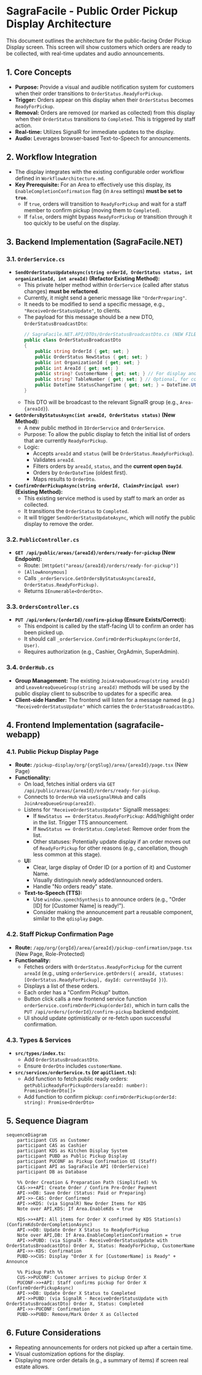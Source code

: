 # SagraFacile - Public Order Pickup Display Architecture

This document outlines the architecture for the public-facing Order Pickup Display screen. This screen will show customers which orders are ready to be collected, with real-time updates and audio announcements.

## 1. Core Concepts

*   **Purpose:** Provide a visual and audible notification system for customers when their order transitions to `OrderStatus.ReadyForPickup`.
*   **Trigger:** Orders appear on this display when their `OrderStatus` becomes `ReadyForPickup`.
*   **Removal:** Orders are removed (or marked as collected) from this display when their `OrderStatus` transitions to `Completed`. This is triggered by staff action.
*   **Real-time:** Utilizes SignalR for immediate updates to the display.
*   **Audio:** Leverages browser-based Text-to-Speech for announcements.

## 2. Workflow Integration

*   The display integrates with the existing configurable order workflow defined in `WorkflowArchitecture.md`.
*   **Key Prerequisite:** For an Area to effectively use this display, its `EnableCompletionConfirmation` flag (in `Area` settings) **must be set to `true`**.
    *   If `true`, orders will transition to `ReadyForPickup` and wait for a staff member to confirm pickup (moving them to `Completed`).
    *   If `false`, orders might bypass `ReadyForPickup` or transition through it too quickly to be useful on the display.

## 3. Backend Implementation (SagraFacile.NET)

### 3.1. `OrderService.cs`

*   **`SendOrderStatusUpdateAsync(string orderId, OrderStatus status, int organizationId, int areaId)` (Refactor Existing Method):**
    *   This private helper method within `OrderService` (called after status changes) **must be refactored**.
    *   Currently, it might send a generic message like `"OrderPreparing"`.
    *   It needs to be modified to send a specific message, e.g., `"ReceiveOrderStatusUpdate"`, to clients.
    *   The payload for this message should be a new DTO, `OrderStatusBroadcastDto`:
        ```csharp
        // SagraFacile.NET.API/DTOs/OrderStatusBroadcastDto.cs (NEW FILE)
        public class OrderStatusBroadcastDto
        {
            public string OrderId { get; set; }
            public OrderStatus NewStatus { get; set; }
            public int OrganizationId { get; set; }
            public int AreaId { get; set; }
            public string? CustomerName { get; set; } // For display and announcement
            public string? TableNumber { get; set; } // Optional, for context
            public DateTime StatusChangeTime { get; set; } = DateTime.UtcNow;
        }
        ```
    *   This DTO will be broadcast to the relevant SignalR group (e.g., `Area-{areaId}`).
*   **`GetOrdersByStatusAsync(int areaId, OrderStatus status)` (New Method):**
    *   A new public method in `IOrderService` and `OrderService`.
    *   Purpose: To allow the public display to fetch the initial list of orders that are currently `ReadyForPickup`.
    *   Logic:
        *   Accepts `areaId` and `status` (will be `OrderStatus.ReadyForPickup`).
        *   Validates `areaId`.
        *   Filters orders by `areaId`, `status`, and the **current open `DayId`**.
        *   Orders by `OrderDateTime` (oldest first).
        *   Maps results to `OrderDto`.
*   **`ConfirmOrderPickupAsync(string orderId, ClaimsPrincipal user)` (Existing Method):**
    *   This existing service method is used by staff to mark an order as collected.
    *   It transitions the `OrderStatus` to `Completed`.
    *   It will trigger `SendOrderStatusUpdateAsync`, which will notify the public display to remove the order.

### 3.2. `PublicController.cs`

*   **`GET /api/public/areas/{areaId}/orders/ready-for-pickup` (New Endpoint):**
    *   Route: `[HttpGet("areas/{areaId}/orders/ready-for-pickup")]`
    *   `[AllowAnonymous]`
    *   Calls `_orderService.GetOrdersByStatusAsync(areaId, OrderStatus.ReadyForPickup)`.
    *   Returns `IEnumerable<OrderDto>`.

### 3.3. `OrdersController.cs`

*   **`PUT /api/orders/{orderId}/confirm-pickup` (Ensure Exists/Correct):**
    *   This endpoint is called by the staff-facing UI to confirm an order has been picked up.
    *   It should call `_orderService.ConfirmOrderPickupAsync(orderId, User)`.
    *   Requires authorization (e.g., Cashier, OrgAdmin, SuperAdmin).

### 3.4. `OrderHub.cs`

*   **Group Management:** The existing `JoinAreaQueueGroup(string areaId)` and `LeaveAreaQueueGroup(string areaId)` methods will be used by the public display client to subscribe to updates for a specific area.
*   **Client-side Handler:** The frontend will listen for a message named (e.g.) `"ReceiveOrderStatusUpdate"` which carries the `OrderStatusBroadcastDto`.

## 4. Frontend Implementation (sagrafacile-webapp)

### 4.1. Public Pickup Display Page

*   **Route:** `/pickup-display/org/{orgSlug}/area/{areaId}/page.tsx` (New Page)
*   **Functionality:**
    *   On load, fetches initial orders via `GET /api/public/areas/{areaId}/orders/ready-for-pickup`.
    *   Connects to `OrderHub` via `useSignalRHub` and calls `JoinAreaQueueGroup(areaId)`.
    *   Listens for `"ReceiveOrderStatusUpdate"` SignalR messages:
        *   If `NewStatus == OrderStatus.ReadyForPickup`: Add/highlight order in the list. Trigger TTS announcement.
        *   If `NewStatus == OrderStatus.Completed`: Remove order from the list.
        *   Other statuses: Potentially update display if an order moves out of `ReadyForPickup` for other reasons (e.g., cancellation, though less common at this stage).
    *   **UI:**
        *   Clear, large display of Order ID (or a portion of it) and Customer Name.
        *   Visually distinguish newly added/announced orders.
        *   Handle "No orders ready" state.
    *   **Text-to-Speech (TTS):**
        *   Use `window.speechSynthesis` to announce orders (e.g., "Order [ID] for [Customer Name] is ready!").
        *   Consider making the announcement part a reusable component, similar to the `qdisplay` page.

### 4.2. Staff Pickup Confirmation Page

*   **Route:** `/app/org/{orgId}/area/{areaId}/pickup-confirmation/page.tsx` (New Page, Role-Protected)
*   **Functionality:**
    *   Fetches orders with `OrderStatus.ReadyForPickup` for the current `areaId` (e.g., using `orderService.getOrders({ areaId, statuses: [OrderStatus.ReadyForPickup], dayId: currentDayId })`).
    *   Displays a list of these orders.
    *   Each order has a "Confirm Pickup" button.
    *   Button click calls a new frontend service function `orderService.confirmOrderPickup(orderId)`, which in turn calls the `PUT /api/orders/{orderId}/confirm-pickup` backend endpoint.
    *   UI should update optimistically or re-fetch upon successful confirmation.

### 4.3. Types & Services

*   **`src/types/index.ts`:**
    *   Add `OrderStatusBroadcastDto`.
    *   Ensure `OrderDto` includes `customerName`.
*   **`src/services/orderService.ts` (or `apiClient.ts`):**
    *   Add function to fetch public ready orders: `getPublicReadyForPickupOrders(areaId: number): Promise<OrderDto[]>`
    *   Add function to confirm pickup: `confirmOrderPickup(orderId: string): Promise<OrderDto>`

## 5. Sequence Diagram

```mermaid
sequenceDiagram
    participant CUS as Customer
    participant CAS as Cashier
    participant KDS as Kitchen Display System
    participant PUBD as Public Pickup Display
    participant PUCONF as Pickup Confirmation UI (Staff)
    participant API as SagraFacile API (OrderService)
    participant DB as Database

    %% Order Creation & Preparation Path (Simplified) %%
    CAS->>+API: Create Order / Confirm Pre-Order Payment
    API->>DB: Save Order (Status: Paid or Preparing)
    API->>-CAS: Order Confirmed
    API->>KDS: (via SignalR) New Order Items for KDS
    Note over API,KDS: If Area.EnableKds = true

    KDS->>+API: All items for Order X confirmed by KDS Station(s) (ConfirmKdsOrderCompletionAsync)
    API->>DB: Update Order X Status to ReadyForPickup
    Note over API,DB: If Area.EnableCompletionConfirmation = true
    API->>PUBD: (via SignalR - ReceiveOrderStatusUpdate with OrderStatusBroadcastDto) Order X, Status: ReadyForPickup, CustomerName
    API->>-KDS: Confirmation
    PUBD->>CUS: Display "Order X for [CustomerName] is Ready" + Announce

    %% Pickup Path %%
    CUS->>PUCONF: Customer arrives to pickup Order X
    PUCONF->>+API: Staff confirms pickup for Order X (ConfirmOrderPickupAsync)
    API->>DB: Update Order X Status to Completed
    API->>PUBD: (via SignalR - ReceiveOrderStatusUpdate with OrderStatusBroadcastDto) Order X, Status: Completed
    API->>-PUCONF: Confirmation
    PUBD->>PUBD: Remove/Mark Order X as Collected
```

## 6. Future Considerations
*   Repeating announcements for orders not picked up after a certain time.
*   Visual customization options for the display.
*   Displaying more order details (e.g., a summary of items) if screen real estate allows.
